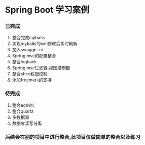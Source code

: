 # Spring Boot 学习案例

### 已完成
1. 整合完成mybatis
2. 实现mybatis的xml修改后实时刷新
3. 加入swagger ui
4. Spring mvc的配置整合
5. 整合logback
6. Spring mvc过滤器,视图控制器
7. 整合shiro权限控制
8. 添加freemark的支持

### 待完成
1. 整合activiti
2. 整合quartz
3. 多数据源
4. 数据库读写分离

### 后续会在别的项目中进行整合,此项目仅做简单的整合以及练习
